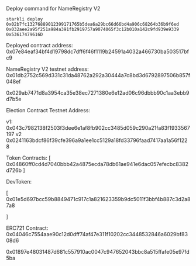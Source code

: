 Deploy command for NameRegistry V2

```
starkli deploy 0x02b7fc13276889012399171765b5dea6a29bc66d66bd4a906c68264b36b9f6ed 0x032aee2a95f251a984a391fb2919757a9074065f3c12b010a142c9fd939e9339 0x53617479616D
```


Deployed contract address: 0x07e84eaf34bf4d19798dc7dff6f46f1119b24591a4032a466730ba503517bfc9


NameRegistry V2 testnet address: 0x01db2752c569d331c31da48762a292a30444a7c8bd3d6792897506b857f048ef


0x029ab7471d8a3954ca35e38ec7271380e6e12ad06c96dbbb90c1aa3ebb9d7b5e






Election Contract Testnet Address: 

v1: 0x043c7982138f2503f3dee6e1af8fb902cc3485d059c290a21fa83f1933567197
v2
0x0241163bdcf86f39cfe396a9a1ee1cc5129a18fd33796faad7417aa1a56f1228




Token Contracts: [
  0x04860ff0cd4d7040bbb42a4875ecda78db61ae941e6dac057efecbc8382d726b
]

DevToken: 

[
0x01e5d697bcc59b8849471c917c1a821623359b9dc5011f3bbf4b887c3d2a87a8

]


ERC721 Contract: 0x04046c7554aae90c12d0dff74af47e311f10202cc3448532846a6029bf8308d6


0x01897e48031487d681c557910ac0047c947652043bbc8a515ffafe05e97fd5ba

